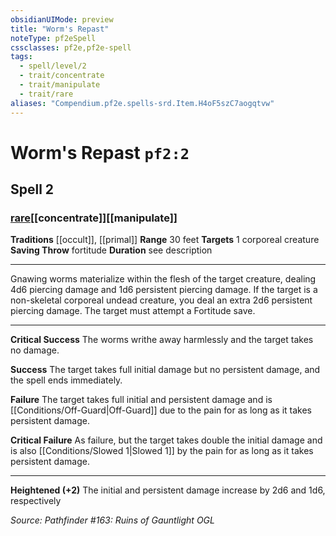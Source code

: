 ```yaml
---
obsidianUIMode: preview
title: "Worm's Repast"
noteType: pf2eSpell
cssclasses: pf2e,pf2e-spell
tags:
  - spell/level/2
  - trait/concentrate
  - trait/manipulate
  - trait/rare
aliases: "Compendium.pf2e.spells-srd.Item.H4oF5szC7aogqtvw" 
---
```

# Worm's Repast  `pf2:2`  
## Spell 2
### [rare](rare "Rare Rarity Trait")[[concentrate]][[manipulate]]
**Traditions** [[occult]], [[primal]]
**Range** 30 feet
**Targets** 1 corporeal creature
**Saving Throw**  fortitude
**Duration** see description
* * * 
Gnawing worms materialize within the flesh of the target creature, dealing 4d6 piercing damage and 1d6 persistent piercing damage. If the target is a non-skeletal corporeal undead creature, you deal an extra 2d6 persistent piercing damage. The target must attempt a Fortitude save.

* * *

**Critical Success** The worms writhe away harmlessly and the target takes no damage.

**Success** The target takes full initial damage but no persistent damage, and the spell ends immediately.

**Failure** The target takes full initial and persistent damage and is [[Conditions/Off-Guard|Off-Guard]] due to the pain for as long as it takes persistent damage.

**Critical Failure** As failure, but the target takes double the initial damage and is also [[Conditions/Slowed 1|Slowed 1]] by the pain for as long as it takes persistent damage.

* * *

**Heightened (+2)** The initial and persistent damage increase by 2d6 and 1d6, respectively

*Source: Pathfinder #163: Ruins of Gauntlight*
*OGL*